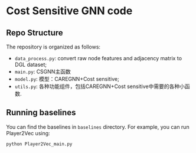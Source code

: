 # Cost Sensitive GNN code 

## Repo Structure
The repository is organized as follows:
- `data_process.py`: convert raw node features and adjacency matrix to DGL dataset;
- `main.py`: CSGNN主函数
- `model.py`: 模型：CAREGNN+Cost sensitive;
- `utils.py`: 各种功能组件，包括CAREGNN+Cost sensitive中需要的各种小函数.  


## Running baselines
You can find the baselines in `baselines` directory. For example, you can run Player2Vec using:
```bash
python Player2Vec_main.py 
```

  